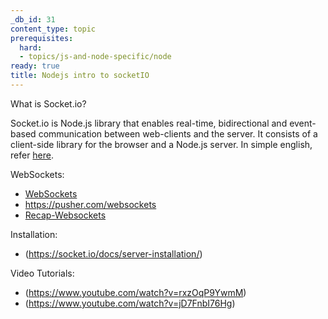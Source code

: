 ```yaml
---
_db_id: 31
content_type: topic
prerequisites:
  hard:
  - topics/js-and-node-specific/node
ready: true
title: Nodejs intro to socketIO
---
```


What is Socket.io?

Socket.io is Node.js library that enables real-time, bidirectional and event-based communication between web-clients and the server. It consists of a client-side library for the browser and a Node.js server. In simple english, refer [here](https://medium.com/re-write/using-node-js-expressjs-and-socket-io-for-real-time-web-applications-9ded8717108c).

WebSockets:

- [WebSockets](https://www.youtube.com/watch?v=vQjiN8Qgs3c)
- https://pusher.com/websockets
- [Recap-Websockets](https://www.youtube.com/watch?v=8ARodQ4Wlf4)

Installation:

- (https://socket.io/docs/server-installation/)

Video Tutorials:

- (https://www.youtube.com/watch?v=rxzOqP9YwmM)
- (https://www.youtube.com/watch?v=jD7FnbI76Hg)